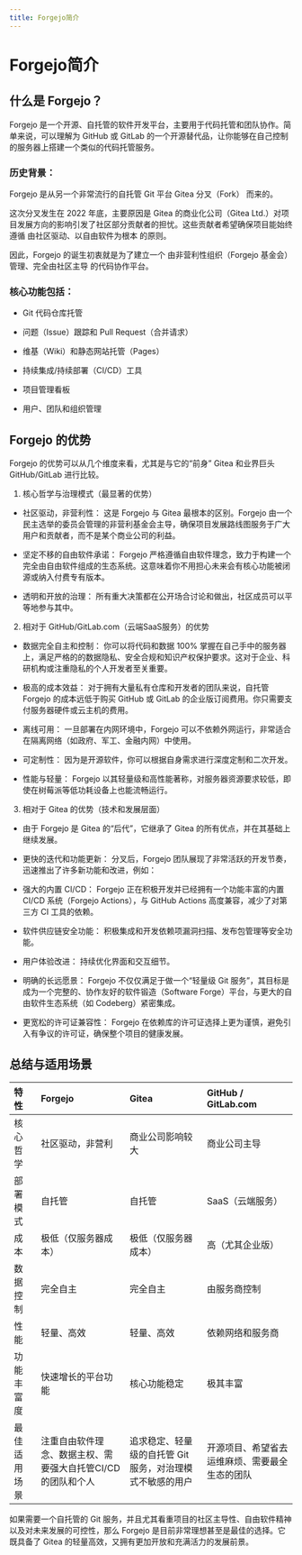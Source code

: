 ```yaml
---
title: Forgejo简介
---
```

# Forgejo简介

## 什么是 Forgejo？
Forgejo 是一个开源、自托管的软件开发平台，主要用于代码托管和团队协作。简单来说，可以理解为 GitHub 或 GitLab 的一个开源替代品，让你能够在自己控制的服务器上搭建一个类似的代码托管服务。

### 历史背景：

Forgejo 是从另一个非常流行的自托管 Git 平台 Gitea 分叉（Fork） 而来的。

这次分叉发生在 2022 年底，主要原因是 Gitea 的商业化公司（Gitea Ltd.）对项目发展方向的影响引发了社区部分贡献者的担忧。这些贡献者希望确保项目能始终遵循 由社区驱动、以自由软件为根本 的原则。

因此，Forgejo 的诞生初衷就是为了建立一个 由非营利性组织（Forgejo 基金会）管理、完全由社区主导 的代码协作平台。

### 核心功能包括：

- Git 代码仓库托管

- 问题（Issue）跟踪和 Pull Request（合并请求）

- 维基（Wiki）和静态网站托管（Pages）

- 持续集成/持续部署（CI/CD）工具

- 项目管理看板

- 用户、团队和组织管理

## Forgejo 的优势
Forgejo 的优势可以从几个维度来看，尤其是与它的“前身” Gitea 和业界巨头 GitHub/GitLab 进行比较。

1. 核心哲学与治理模式（最显著的优势）
- 社区驱动，非营利性： 这是 Forgejo 与 Gitea 最根本的区别。Forgejo 由一个民主选举的委员会管理的非营利基金会主导，确保项目发展路线图服务于广大用户和贡献者，而不是某个商业公司的利益。

- 坚定不移的自由软件承诺： Forgejo 严格遵循自由软件理念，致力于构建一个完全由自由软件组成的生态系统。这意味着你不用担心未来会有核心功能被闭源或纳入付费专有版本。

- 透明和开放的治理： 所有重大决策都在公开场合讨论和做出，社区成员可以平等地参与其中。

2. 相对于 GitHub/GitLab.com（云端SaaS服务）的优势
- 数据完全自主和控制： 你可以将代码和数据 100% 掌握在自己手中的服务器上，满足严格的的数据隐私、安全合规和知识产权保护要求。这对于企业、科研机构或注重隐私的个人开发者至关重要。

- 极高的成本效益： 对于拥有大量私有仓库和开发者的团队来说，自托管 Forgejo 的成本远低于购买 GitHub 或 GitLab 的企业版订阅费用。你只需要支付服务器硬件或云主机的费用。

- 离线可用： 一旦部署在内网环境中，Forgejo 可以不依赖外网运行，非常适合在隔离网络（如政府、军工、金融内网）中使用。

- 可定制性： 因为是开源软件，你可以根据自身需求进行深度定制和二次开发。

- 性能与轻量： Forgejo 以其轻量级和高性能著称，对服务器资源要求较低，即使在树莓派等低功耗设备上也能流畅运行。

3. 相对于 Gitea 的优势（技术和发展层面）
- 由于 Forgejo 是 Gitea 的“后代”，它继承了 Gitea 的所有优点，并在其基础上继续发展。

- 更快的迭代和功能更新： 分叉后，Forgejo 团队展现了非常活跃的开发节奏，迅速推出了许多新功能和改进，例如：

- 强大的内置 CI/CD： Forgejo 正在积极开发并已经拥有一个功能丰富的内置 CI/CD 系统（Forgejo Actions），与 GitHub Actions 高度兼容，减少了对第三方 CI 工具的依赖。

- 软件供应链安全功能： 积极集成和开发依赖项漏洞扫描、发布包管理等安全功能。

- 用户体验改进： 持续优化界面和交互细节。

- 明确的长远愿景： Forgejo 不仅仅满足于做一个“轻量级 Git 服务”，其目标是成为一个完整的、协作友好的软件锻造（Software Forge）平台，与更大的自由软件生态系统（如 Codeberg）紧密集成。

- 更宽松的许可证兼容性： Forgejo 在依赖库的许可证选择上更为谨慎，避免引入有争议的许可证，确保整个项目的健康发展。
  
## 总结与适用场景
| 特性 | Forgejo | Gitea | GitHub / GitLab.com |
| :----- | :------ | :----- | :---- |
| 核心哲学 | 社区驱动，非营利 | 商业公司影响较大 | 商业公司主导 |
| 部署模式 | 自托管 | 自托管 | SaaS（云端服务） |
| 成本 | 极低（仅服务器成本） | 极低（仅服务器成本） | 高（尤其企业版） |
| 数据控制 | 完全自主 | 完全自主 | 由服务商控制 |
| 性能 | 轻量、高效 | 轻量、高效 | 依赖网络和服务商 |
| 功能丰富度 | 快速增长的平台功能 | 核心功能稳定 | 极其丰富 |
| 最佳适用场景 | 注重自由软件理念、数据主权、需要强大自托管CI/CD的团队和个人 | 追求稳定、轻量级的自托管 Git 服务，对治理模式不敏感的用户 | 开源项目、希望省去运维麻烦、需要最全生态的团队 |

如果需要一个自托管的 Git 服务，并且尤其看重项目的社区主导性、自由软件精神以及对未来发展的可控性，那么 Forgejo 是目前非常理想甚至是最佳的选择。它既具备了 Gitea 的轻量高效，又拥有更加开放和充满活力的发展前景。
